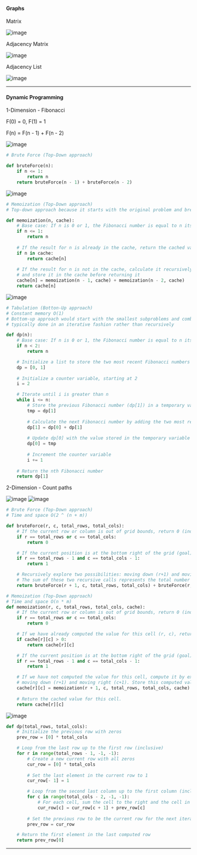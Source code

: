 #### Graphs ####

Matrix

![image](https://github.com/loonloon/Notes/assets/5309726/41d2c520-9df9-4c97-8b5f-982751d9d494)

Adjacency Matrix

![image](https://github.com/loonloon/Notes/assets/5309726/06f454ce-57b4-4a40-9e70-be7037920e6a)

Adjacency List

![image](https://github.com/loonloon/Notes/assets/5309726/1a04727d-eff5-452b-b93c-3f4158c3e530)

---

#### Dynamic Programming ####
1-Dimension - Fibonacci

F(0) = 0, F(1) = 1

F(n) = F(n - 1) + F(n - 2)

![image](https://user-images.githubusercontent.com/5309726/236654684-dc229eb9-59ea-47ac-a6bf-15316d57674b.png)

```python
# Brute Force (Top-Down approach)

def bruteForce(n):
    if n <= 1:
        return n
    return bruteForce(n - 1) + bruteForce(n - 2)
```

![image](https://user-images.githubusercontent.com/5309726/236654827-3176a9d0-3cb0-4cbd-b81d-dce0972d7d5a.png)

```python
# Memoization (Top-Down approach)
# Top-down approach because it starts with the original problem and breaks it down into subproblems

def memoization(n, cache):
    # Base case: If n is 0 or 1, the Fibonacci number is equal to n itself
    if n <= 1:
        return n
    
    # If the result for n is already in the cache, return the cached value
    if n in cache:
        return cache[n]
     
    # If the result for n is not in the cache, calculate it recursively
    # and store it in the cache before returning it
    cache[n] = memoization(n - 1, cache) + memoization(n - 2, cache)
    return cache[n]

```

![image](https://user-images.githubusercontent.com/5309726/236655251-6c04b1df-7fea-42b9-9265-76a9efb99c88.png)

```python
# Tabulation (Botton-Up approach)
# Constant memory O(1)
# Bottom-up approach would start with the smallest subproblems and combine them to solve the larger ones, 
# typically done in an iterative fashion rather than recursively

def dp(n):
    # Base case: If n is 0 or 1, the Fibonacci number is equal to n itself
    if n < 2:
        return n

    # Initialize a list to store the two most recent Fibonacci numbers
    dp = [0, 1]
    
    # Initialize a counter variable, starting at 2
    i = 2

    # Iterate until i is greater than n
    while i <= n:
        # Store the previous Fibonacci number (dp[1]) in a temporary variable
        tmp = dp[1]
        
        # Calculate the next Fibonacci number by adding the two most recent numbers
        dp[1] = dp[0] + dp[1]
        
        # Update dp[0] with the value stored in the temporary variable
        dp[0] = tmp
        
        # Increment the counter variable
        i += 1
    
    # Return the nth Fibonacci number
    return dp[1]
```

2-Dimension - Count paths

![image](https://github.com/loonloon/Notes/assets/5309726/e3d77b90-9cdf-4220-8527-b8f0f13d6359)
![image](https://github.com/loonloon/Notes/assets/5309726/c78ed465-603a-44a7-8c3c-a958eae200c6)

```python
# Brute Force (Top-Down approach)
# Time and space O(2 ^ (n + m))

def bruteForce(r, c, total_rows, total_cols):
    # If the current row or column is out of grid bounds, return 0 (indicating no valid paths)
    if r == total_rows or c == total_cols:
        return 0

    # If the current position is at the bottom right of the grid (goal), return 1 (indicating a valid path)
    if r == total_rows - 1 and c == total_cols - 1:
        return 1

    # Recursively explore two possibilities: moving down (r+1) and moving right (c+1)
    # The sum of these two recursive calls represents the total number of valid paths from the current position
    return bruteForce(r + 1, c, total_rows, total_cols) + bruteForce(r, c + 1, total_rows, total_cols)
```

```python
# Memoization (Top-Down approach)
# Time and space O(n * m)
def memoization(r, c, total_rows, total_cols, cache):
    # If the current row or column is out of grid bounds, return 0 (indicating no valid paths).
    if r == total_rows or c == total_cols:
        return 0

    # If we have already computed the value for this cell (r, c), return it from the cache.
    if cache[r][c] > 0:
        return cache[r][c]

    # If the current position is at the bottom right of the grid (goal), return 1 (indicating a valid path).
    if r == total_rows - 1 and c == total_cols - 1:
        return 1

    # If we have not computed the value for this cell, compute it by exploring two possibilities: 
    # moving down (r+1) and moving right (c+1). Store this computed value in the cache for future reference.
    cache[r][c] = memoization(r + 1, c, total_rows, total_cols, cache) + memoization(r, c + 1, total_rows, total_cols, cache)
    
    # Return the cached value for this cell.
    return cache[r][c]
```

![image](https://github.com/loonloon/Notes/assets/5309726/11640ddc-7b5e-4344-ba60-e4f2f14903c0)

```python
def dp(total_rows, total_cols):
    # Initialize the previous row with zeros
    prev_row = [0] * total_cols

    # Loop from the last row up to the first row (inclusive)
    for r in range(total_rows - 1, -1, -1):
        # Create a new current row with all zeros
        cur_row = [0] * total_cols
        
        # Set the last element in the current row to 1
        cur_row[- 1] = 1

        # Loop from the second last column up to the first column (inclusive)
        for c in range(total_cols - 2, -1, -1):
            # For each cell, sum the cell to the right and the cell in the previous row (same column)
            cur_row[c] = cur_row[c + 1] + prev_row[c]
            
        # Set the previous row to be the current row for the next iteration
        prev_row = cur_row

    # Return the first element in the last computed row
    return prev_row[0]
```

---
